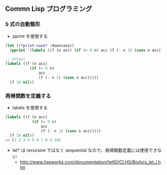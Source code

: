 ## Commn Lisp プログラミング

### S 式の自動整形

- pprint を使用する
````lisp
(let ((*print-case* :downcase)) 
  (pprint '(labels ((f (n acc) (if (= 0 n) acc (f (- n 1) (cons n acc))))) (f 10 nil))))

;; output
(labels ((f (n acc)
           (if (= 0 n)
               acc
               (f (- n 1) (cons n acc)))))
  (f 10 nil))
````

### 再帰関数を定義する

- labels を使用する
````lisp
(labels ((f (n acc) 
            (if (= 0 n) 
                acc 
                (f (- n 1) (cons n acc))))) 
  (f 10 nil)) 
=> (1 2 3 4 5 6 7 8 9 10)
````

- let* は recursive ではなく sequential なので、再帰関数定義には使用できない
  - http://www.lispworks.com/documentation/lw60/CLHS/Body/s_let_l.htm
